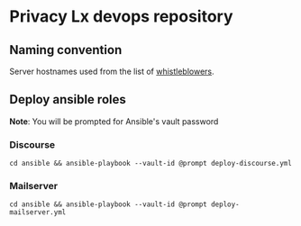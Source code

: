 # Privacy Lx devops repository

## Naming convention

Server hostnames used from the list of
[whistleblowers](https://en.wikipedia.org/wiki/List_of_whistleblowers).

## Deploy ansible roles

**Note**: You will be prompted for Ansible's vault password

### Discourse

`cd ansible && ansible-playbook --vault-id @prompt deploy-discourse.yml`

### Mailserver

`cd ansible && ansible-playbook --vault-id @prompt deploy-mailserver.yml`
